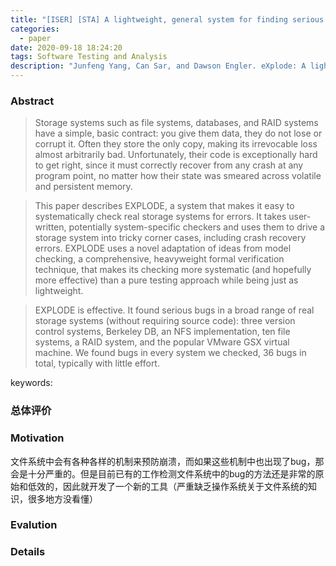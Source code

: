 ```yaml
---
title: "[ISER] [STA] A lightweight, general system for finding serious storage system errors"
categories:
  - paper
date: 2020-09-18 18:24:20
tags: Software Testing and Analysis
description: "Junfeng Yang, Can Sar, and Dawson Engler. eXplode: A lightweight, general system for finding serious storage system errors. OSDI'06"
---
```


### Abstract
> Storage systems such as file systems, databases, and RAID systems have a simple, basic contract: you give them data, they do not lose or corrupt it. Often they store the only copy, making its irrevocable loss almost arbitrarily bad. Unfortunately, their code is exceptionally hard to get right, since it must correctly recover from any crash at any program point, no matter how their state was smeared across volatile and persistent memory.

> This paper describes EXPLODE, a system that makes it easy to systematically check real storage systems for errors. It takes user-written, potentially system-specific checkers and uses them to drive a storage system into tricky corner cases, including crash recovery errors. EXPLODE uses a novel adaptation of ideas from model checking, a comprehensive, heavyweight formal verification technique, that makes its checking more systematic (and hopefully more effective) than a pure testing approach while being just as lightweight.

> EXPLODE is effective. It found serious bugs in a broad range
of real storage systems (without requiring source code): three
version control systems, Berkeley DB, an NFS implementation,
ten file systems, a RAID system, and the popular VMware GSX
virtual machine. We found bugs in every system we checked,
36 bugs in total, typically with little effort.


keywords:

### 总体评价

### Motivation
文件系统中会有各种各样的机制来预防崩溃，而如果这些机制中也出现了bug，那会是十分严重的。但是目前已有的工作检测文件系统中的bug的方法还是非常的原始和低效的，因此就开发了一个新的工具（严重缺乏操作系统关于文件系统的知识，很多地方没看懂）
### Evalution

### Details